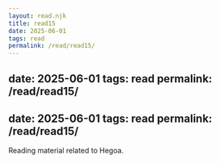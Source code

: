 ```yaml
---
layout: read.njk
title: read15
date: 2025-06-01
tags: read
permalink: /read/read15/
---
```


date: 2025-06-01
tags: read
permalink: /read/read15/
---

date: 2025-06-01
tags: read
permalink: /read/read15/
---

Reading material related to Hegoa.
